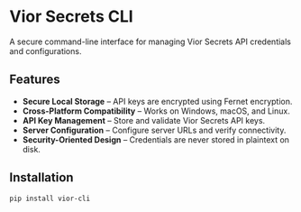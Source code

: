 # Vior Secrets CLI

A secure command-line interface for managing Vior Secrets API credentials and configurations.

## Features

- **Secure Local Storage** – API keys are encrypted using Fernet encryption.  
- **Cross-Platform Compatibility** – Works on Windows, macOS, and Linux.  
- **API Key Management** – Store and validate Vior Secrets API keys.  
- **Server Configuration** – Configure server URLs and verify connectivity.  
- **Security-Oriented Design** – Credentials are never stored in plaintext on disk.  

## Installation
```bash
pip install vior-cli

